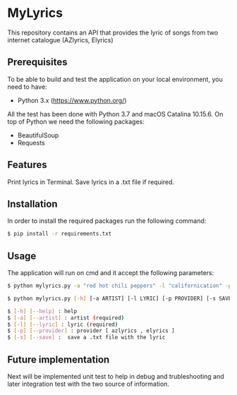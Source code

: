 # MyLyrics
This repository contains an API that provides the lyric of songs from two internet catalogue (AZlyrics, Elyrics)

## Prerequisites
To be able to build and test the application on your local environment, you need to have:

- Python 3.x (https://www.python.org/)

All the test has been done with Python 3.7 and macOS Catalina 10.15.6.
On top of Python we need the following packages:

- BeautifulSoup
- Requests

## Features
Print lyrics in Terminal.
Save lyrics in a .txt file if required.

## Installation
In order to install the required packages run the following command:
```sh
$ pip install -r requirements.txt
```      

## Usage
The application will run on cmd and it accept the following parameters:
```sh
$ python mylyrics.py -a "red hot chili peppers" -l "californication" -p "azlyrics" -s
```
```sh
$ python mylyrics.py [-h] [-a ARTIST] [-l LYRIC] [-p PROVIDER] [-s SAVE]

$ [-h] [--help] : help
$ [-a] [--artist] : artist (required)
$ [-l] [--lyric] : lyric (required)
$ [-p] [--provider] : provider [ azlyrics , elyrics ]
$ [-s] [--save] :  save a .txt file with the lyric
```
## Future implementation
Next will be implemented unit test to help in debug and trubleshooting and later integration test with the two source of information.
